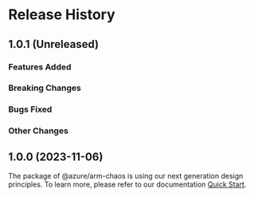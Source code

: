 # Release History

## 1.0.1 (Unreleased)

### Features Added

### Breaking Changes

### Bugs Fixed

### Other Changes

## 1.0.0 (2023-11-06)

The package of @azure/arm-chaos is using our next generation design principles. To learn more, please refer to our documentation [Quick Start](https://aka.ms/azsdk/js/mgmt/quickstart).
